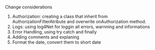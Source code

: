 ﻿
Change considerations
1. Authorization: creating a class that inherit from AuthorizationFilterAtribute and overwrite onAuthorization method.
2. Logs: using log4Net for loggin all errors, warnning and informations
3. Error Handling, using try catch and finally
4. Adding comments and explaning
5. Format the date, convert them to short date